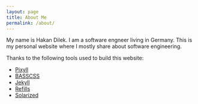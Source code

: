 ```yaml
---
layout: page
title: About Me
permalink: /about/
---
```


My name is Hakan Dilek. I am a software engneer living in Germany. This is my
personal website where I mostly share about software engineering.

Thanks to the following tools used to build this website:

 * [Pixyll](https://github.com/johnotander/pixyll)
 * [BASSCSS](http://basscss.com)
 * [Jekyll](http://jekyllrb.com)
 * [Refills](http://refills.bourbon.io/)
 * [Solarized](http://ethanschoonover.com/solarized)
